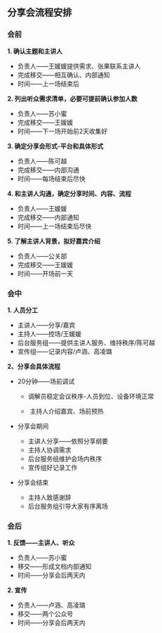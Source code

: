 ## 分享会流程安排

<!--
梳理Workflow的基本方法：
- 某个work：某个人、做某件事情、基于某个条件开始、到下一个flow的条件，缺一不可。
- workflow：把一个一个work串联起来
注意事项：
- 注意描述动作以及动作的负责人
- 注意描述流程的流入流出方向
-->

### 会前

**1. 确认主题和主讲人**

- 负责人——王媛媛提供需求、张果联系主讲人
- 完成移交——相互确认、内部通知
- 时间——上一场结束后

**2. 列出听众需求清单，必要可提前确认参加人数**

- 负责人——苏小蜜
- 完成移交——王媛媛
- 时间——下一场开始前2天收集好

**3. 确定分享会形式-平台和具体形式**

- 负责人——陈可越
- 完成移交——内部沟通
- 时间——每场结束后尽快

**4. 和主讲人沟通，确定分享时间、内容、流程**

- 负责人——王媛媛
- 完成移交——内部通知
- 时间——上一场结束后尽快

**5. 了解主讲人背景，拟好嘉宾介绍**

- 负责人——公关部
- 完成移交——王媛媛
- 时间——开场前一天

### 会中

**1. 人员分工**

- 主讲人——分享/嘉宾
- 主持人——控场/王媛媛
- 后台服务组——提供主讲人服务、维持秩序/陈可越
- 宣传组——记录内容/卢涵、高凌璐

**2、分享会具体流程**

- 20分钟——场前调试

  - 调解员稳定会议秩序-人员到位、设备环境正常


  - ​ 主持人介绍嘉宾、场前预热


- 分享会期间

  - 主讲人分享——依照分享纲要
  - 主持人协调需求
  - 后台服务组维护会场内秩序
  - 宣传组好记录工作


- 分享会结束
  - 主持人致感谢辞
  - 后台服务组引导大家有序离场

### 会后

**1. 反馈——主讲人、听众**

- 负责人——苏小蜜
- 移交——形成文档内部通知
- 时间——分享会后两天内

**2. 宣传**

- 负责人——卢涵、高凌璐
- 移交——两个公众号
- 时间——分享会后两天内
